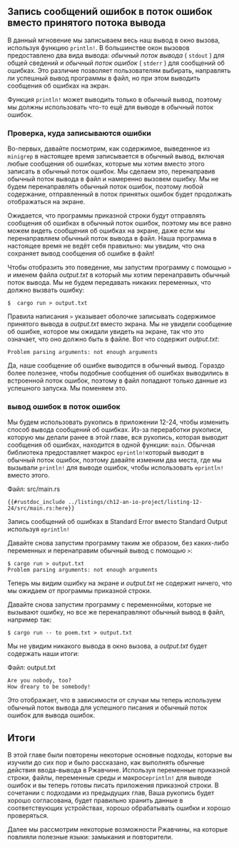 ## Запись сообщений ошибок в поток ошибок вместо принятого потока вывода

В данный мгновение мы записываем весь наш вывод в окно вызова, используя функцию `println!`. В большинстве окон вызовов предоставлено два вида вывода: *обычный поток вывода* ( `stdout` ) для общей сведений и *обычный поток ошибок* ( `stderr` ) для сообщений об ошибках. Это различие позволяет пользователям выбирать, направлять ли успешный вывод программы в файл, но при этом выводить сообщения об ошибках на экран.

Функция  `println!` может выводить только в обычный вывод, поэтому мы должны использовать что-то ещё для выводе в обычный поток ошибок.

### Проверка, куда записываются ошибки

Во-первых, давайте посмотрим, как содержимое, выведенное из `minigrep` в настоящее время записывается в обычный вывод, включая любые сообщения об ошибках, которые мы хотим вместо этого записать в обычный поток ошибок. Мы сделаем это, перенаправив обычный поток вывода в файл и намеренно вызовем ошибку. Мы не будем перенаправлять обычный поток ошибок, поэтому любой содержание, отправленный в поток принятых ошибок будет продолжать отображаться на экране.

Ожидается, что программы приказной строки будут отправлять сообщения об ошибках в обычный поток ошибок, поэтому мы все равно можем видеть сообщения об ошибках на экране, даже если мы перенаправляем обычный поток вывода в файл. Наша программа в настоящее время не ведёт себя правильно: мы увидим, что она сохраняет вывод сообщения об ошибке в файл!

Чтобы отобразить это поведение, мы запустим программу с помощью `>` и именем файла *output.txt* в который мы хотим перенаправить обычный поток вывода. Мы не будем передавать никаких переменных, что должно вызвать ошибку:

```console
$  cargo run > output.txt
```

Правила написания `>` указывает оболочке записывать содержимое принятого вывода в *output.txt* вместо экрана. Мы не увидели сообщение об ошибке, которое мы ожидали увидеть на экране, так что это означает, что оно должно быть в файле. Вот что содержит *output.txt*:

```text
Problem parsing arguments: not enough arguments
```

Да, наше сообщение об ошибке выводится в обычный вывод. Гораздо более полезнее, чтобы подобные сообщения об ошибках выводились в встроенной поток ошибок, поэтому в файл попадают только данные из успешного запуска. Мы поменяем это.

### вывод ошибок в поток ошибок

Мы будем использовать рукопись в приложении 12-24, чтобы изменить способ вывода сообщений об ошибках. Из-за переработки рукописи, которую мы делали ранее в этой главе, вся рукопись, которая выводит сообщения об ошибках, находится в одной функции: `main`. Обычная библиотека предоставляет макрос `eprintln!`который выводит в обычный поток ошибок, поэтому давайте изменим два места, где мы вызывали `println!` для выводе ошибок, чтобы использовать `eprintln!` вместо этого.

<span class="filename">Файл: src/main.rs</span>

```rust,ignore
{{#rustdoc_include ../listings/ch12-an-io-project/listing-12-24/src/main.rs:here}}
```

<span class="caption">Запись сообщений об ошибках в Standard Error вместо Standard Output используя <code>eprintln!</code></span>

Давайте снова запустим программу таким же образом, без каких-либо переменных и перенаправим обычный вывод с помощью `>`:

```console
$ cargo run > output.txt
Problem parsing arguments: not enough arguments
```

Теперь мы видим ошибку на экране и *output.txt* не содержит ничего, что мы ожидаем от программы приказной строки.

Давайте снова запустим программу с переменнойми, которые не вызывают ошибку, но все же перенаправляют обычный вывод в файл, например так:

```console
$ cargo run -- to poem.txt > output.txt
```

Мы не увидим никакого вывода в окно вызова, а *output.txt* будет содержать наши итоги:

<span class="filename">Файл: output.txt</span>

```text
Are you nobody, too?
How dreary to be somebody!
```

Это отображает, что в зависимости от случаи мы теперь используем обычный поток вывода для успешного писания и обычный поток ошибок для вывода ошибок.

## Итоги

В этой главе были повторены некоторые основные подходы, которые вы изучили до сих пор и было рассказано, как выполнять обычные действия ввода-вывода в Ржавчине. Используя переменные приказной строки, файлы, переменные среды и макрос`eprintln!` для выводе ошибок и вы теперь готовы писать приложения приказной строки. В сочетании с  подходами из предыдущих глав, Ваша рукопись будет хорошо согласована, будет правильно хранить данные в соответствующих устройствах, хорошо обрабатывать ошибки и хорошо проверяться.

Далее мы рассмотрим некоторые возможности Ржавчины, на которые повлияли полезные  языки: замыкания и повторители.
